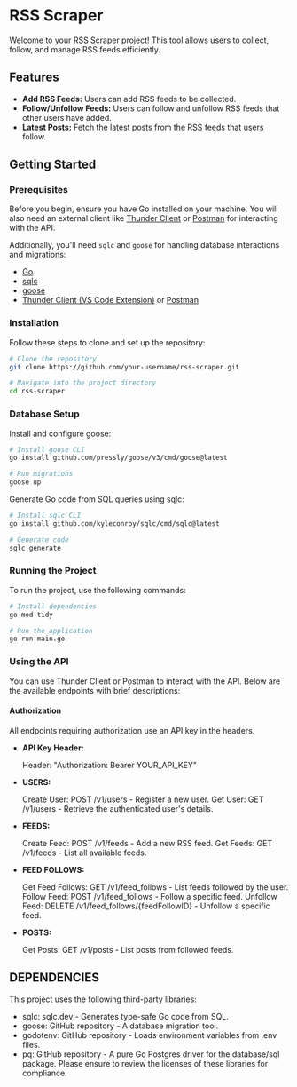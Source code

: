 # RSS Scraper

Welcome to your RSS Scraper project! This tool allows users to collect, follow, and manage RSS feeds efficiently.

## Features

- **Add RSS Feeds:** Users can add RSS feeds to be collected.
- **Follow/Unfollow Feeds:** Users can follow and unfollow RSS feeds that other users have added.
- **Latest Posts:** Fetch the latest posts from the RSS feeds that users follow.

## Getting Started

### Prerequisites

Before you begin, ensure you have Go installed on your machine. You will also need an external client like [Thunder Client](https://www.thunderclient.io/) or [Postman](https://www.postman.com/) for interacting with the API.

Additionally, you'll need `sqlc` and `goose` for handling database interactions and migrations:

- [Go](https://golang.org/doc/install)
- [sqlc](https://sqlc.dev/)
- [goose](https://github.com/pressly/goose)
- [Thunder Client (VS Code Extension)](https://www.thunderclient.io/) or [Postman](https://www.postman.com/)

### Installation

Follow these steps to clone and set up the repository:

```bash
# Clone the repository
git clone https://github.com/your-username/rss-scraper.git

# Navigate into the project directory
cd rss-scraper
```
### Database Setup
Install and configure goose:

```bash
# Install goose CLI
go install github.com/pressly/goose/v3/cmd/goose@latest

# Run migrations
goose up
```
Generate Go code from SQL queries using sqlc:

```bash
# Install sqlc CLI
go install github.com/kyleconroy/sqlc/cmd/sqlc@latest

# Generate code
sqlc generate
```
### Running the Project
To run the project, use the following commands:
```bash
# Install dependencies
go mod tidy

# Run the application
go run main.go
```
### Using the API

You can use Thunder Client or Postman to interact with the API. Below are the available endpoints with brief descriptions:

#### Authorization

All endpoints requiring authorization use an API key in the headers.

- **API Key Header:**

  Header: "Authorization: Bearer YOUR_API_KEY"
- **USERS:**

  Create User: POST /v1/users - Register a new user.
  Get User: GET /v1/users - Retrieve the authenticated user's details.
- **FEEDS:**

  Create Feed: POST /v1/feeds - Add a new RSS feed.
  Get Feeds: GET /v1/feeds - List all available feeds.

- **FEED FOLLOWS:**

  Get Feed Follows: GET /v1/feed_follows - List feeds followed by the user.
  Follow Feed: POST /v1/feed_follows - Follow a specific feed.
  Unfollow Feed: DELETE /v1/feed_follows/{feedFollowID} - Unfollow a specific feed.
- **POSTS:**

   Get Posts: GET /v1/posts - List posts from followed feeds.

## DEPENDENCIES
This project uses the following third-party libraries:

- sqlc: sqlc.dev - Generates type-safe Go code from SQL.
- goose: GitHub repository - A database migration tool.
- godotenv: GitHub repository - Loads environment variables from .env files.
- pq: GitHub repository - A pure Go Postgres driver for the database/sql package.
Please ensure to review the licenses of these libraries for compliance.

